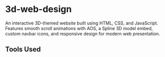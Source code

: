 # 3d-web-design
An interactive 3D-themed website built using HTML, CSS, and JavaScript. Features smooth scroll animations with AOS, a Spline 3D model embed, custom navbar icons, and responsive design for modern web presentation.

## Tools Used